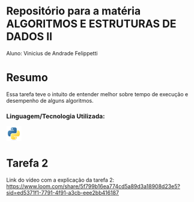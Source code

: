 # Repositório para a matéria ALGORITMOS E ESTRUTURAS DE DADOS II

Aluno: Vinicius de Andrade Felippetti 

# Resumo
Essa tarefa teve o intuito de entender melhor sobre tempo de execução e desempenho de alguns algoritmos.
<h3 align="left">Linguagem/Tecnologia Utilizada:</h3>
<p align="left"> <a href="https://www.python.org" target="_blank" rel="noreferrer"> <img src="https://raw.githubusercontent.com/devicons/devicon/master/icons/python/python-original.svg" alt="python" width="40" height="40"/> </a> </p>

# Tarefa 2
Link do vídeo com a explicação da tarefa 2: 
 https://www.loom.com/share/5f799b16ea774cd5a89d3a18908d23e5?sid=ed5371f1-7791-4f91-a3cb-eee2bb416187
